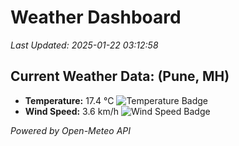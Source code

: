 
# Weather Dashboard

_Last Updated: 2025-01-22 03:12:58_

## Current Weather Data: (Pune, MH)
- **Temperature:** 17.4 °C ![Temperature Badge](https://img.shields.io/badge/Temperature-Low%20Temp-blue)
- **Wind Speed:** 3.6 km/h ![Wind Speed Badge](https://img.shields.io/badge/Wind%20Speed-Low%20Wind-blue)

*Powered by Open-Meteo API*
